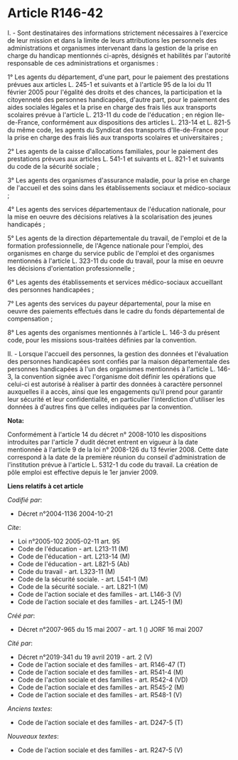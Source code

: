 # Article R146-42

I. - Sont destinataires des informations strictement nécessaires à l'exercice de leur mission et dans la limite de leurs
attributions les personnels des administrations et organismes intervenant dans la gestion de la prise en charge du handicap
mentionnés ci-après, désignés et habilités par l'autorité responsable de ces administrations et organismes :

1° Les agents du département, d'une part, pour le paiement des prestations prévues aux articles L. 245-1 et suivants et à
l'article 95 de la loi du 11 février 2005 pour l'égalité des droits et des chances, la participation et la citoyenneté des
personnes handicapées, d'autre part, pour le paiement des aides sociales légales et la prise en charge des frais liés aux
transports scolaires prévue à l'article L. 213-11 du code de l'éducation ; en région Ile-de-France, conformément aux
dispositions des articles L. 213-14 et L. 821-5 du même code, les agents du Syndicat des transports d'Ile-de-France pour la
prise en charge des frais liés aux transports scolaires et universitaires ;

2° Les agents de la caisse d'allocations familiales, pour le paiement des prestations prévues aux articles L. 541-1 et
suivants et L. 821-1 et suivants du code de la sécurité sociale ;

3° Les agents des organismes d'assurance maladie, pour la prise en charge de l'accueil et des soins dans les établissements
sociaux et médico-sociaux ;

4° Les agents des services départementaux de l'éducation nationale, pour la mise en oeuvre des décisions relatives à la
scolarisation des jeunes handicapés ;

5° Les agents de la direction départementale du travail, de l'emploi et de la formation professionnelle, de l'Agence
nationale pour l'emploi, des organismes en charge du service public de l'emploi et des organismes mentionnés à l'article L.
323-11 du code du travail, pour la mise en oeuvre les décisions d'orientation professionnelle ;

6° Les agents des établissements et services médico-sociaux accueillant des personnes handicapées ;

7° Les agents des services du payeur départemental, pour la mise en oeuvre des paiements effectués dans le cadre du fonds
départemental de compensation ;

8° Les agents des organismes mentionnés à l'article L. 146-3 du présent code, pour les missions sous-traitées définies par la
convention.

II. - Lorsque l'accueil des personnes, la gestion des données et l'évaluation des personnes handicapées sont confiés par la
maison départementale des personnes handicapées à l'un des organismes mentionnés à l'article L. 146-3, la convention signée
avec l'organisme doit définir les opérations que celui-ci est autorisé à réaliser à partir des données à caractère personnel
auxquelles il a accès, ainsi que les engagements qu'il prend pour garantir leur sécurité et leur confidentialité, en
particulier l'interdiction d'utiliser les données à d'autres fins que celles indiquées par la convention.

**Nota:**

Conformément à l'article 14 du décret n° 2008-1010 les dispositions introduites par l'article 7 dudit décret entrent en
vigueur à la date mentionnée à l'article 9 de la loi n° 2008-126 du 13 février 2008. Cette date correspond à la date de la
première réunion du conseil d'administration de l'institution prévue à l'article L. 5312-1 du code du travail. La création de
pôle emploi est effective depuis le 1er janvier 2009.

**Liens relatifs à cet article**

_Codifié par_:

  - Décret n°2004-1136 2004-10-21

_Cite_:

  - Loi n°2005-102 2005-02-11 art. 95
  - Code de l'éducation - art. L213-11 (M)
  - Code de l'éducation - art. L213-14 (M)
  - Code de l'éducation - art. L821-5 (Ab)
  - Code du travail - art. L323-11 (M)
  - Code de la sécurité sociale. - art. L541-1 (M)
  - Code de la sécurité sociale. - art. L821-1 (M)
  - Code de l'action sociale et des familles - art. L146-3 (V)
  - Code de l'action sociale et des familles - art. L245-1 (M)

_Créé par_:

  - Décret n°2007-965 du 15 mai 2007 - art. 1 () JORF 16 mai 2007

_Cité par_:

  - Décret n°2019-341 du 19 avril 2019 - art. 2 (V)
  - Code de l'action sociale et des familles - art. R146-47 (T)
  - Code de l'action sociale et des familles - art. R541-4 (M)
  - Code de l'action sociale et des familles - art. R542-4 (VD)
  - Code de l'action sociale et des familles - art. R545-2 (M)
  - Code de l'action sociale et des familles - art. R548-1 (V)

_Anciens textes_:

  - Code de l'action sociale et des familles - art. D247-5 (T)

_Nouveaux textes_:

  - Code de l'action sociale et des familles - art. R247-5 (V)

